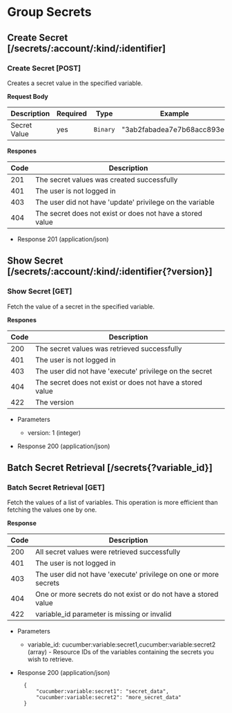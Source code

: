 # Group Secrets

## Create Secret [/secrets/:account/:kind/:identifier]

### Create Secret [POST]

Creates a secret value in the specified variable.

**Request Body**

|Description|Required|Type|Example|
|-----------|--------|----|-------|
|Secret Value|yes|`Binary`|"3ab2fabadea7e7b68acc893e"|

**Respones**

|Code|Description|
|----|-----------|
|201|The secret values was created successfully|
|401|The user is not logged in|
|403|The user did not have 'update' privilege on the variable|
|404|The secret does not exist or does not have a stored value|

+ Response 201 (application/json)

## Show Secret [/secrets/:account/:kind/:identifier{?version}]

### Show Secret [GET]

Fetch the value of a secret in the specified variable.

**Respones**

|Code|Description|
|----|-----------|
|200|The secret values was retrieved successfully|
|401|The user is not logged in|
|403|The user did not have 'execute' privilege on the secret|
|404|The secret does not exist or does not have a stored value|
|422|The version 

+ Parameters
    + version: 1 (integer)

+ Response 200 (application/json)

## Batch Secret Retrieval [/secrets{?variable_id}]

### Batch Secret Retrieval [GET]

Fetch the values of a list of variables. This operation is more efficient than
fetching the values one by one.

**Response**

|Code|Description|
|----|-----------|
|200|All secret values were retrieved successfully|
|401|The user is not logged in|
|403|The user did not have 'execute' privilege on one or more secrets|
|404|One or more secrets do not exist or do not have a stored value|
|422|variable_id parameter is missing or invalid|

+ Parameters
    + variable_id: cucumber:variable:secret1,cucumber:variable:secret2 (array) - Resource IDs of the variables containing the secrets you wish to retrieve.

+ Response 200 (application/json)

        {
            "cucumber:variable:secret1": "secret_data",
            "cucumber:variable:secret2": "more_secret_data"
        }
